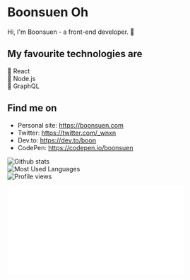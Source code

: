 # Boonsuen Oh
Hi, I'm Boonsuen - a front-end developer. 🙌

## My favourite technologies are
🌟 React<br>
🍏 Node.js<br>
🚀 GraphQL<br>

## Find me on
- Personal site: https://boonsuen.com
- Twitter: https://twitter.com/_wnxn
- Dev.to: https://dev.to/boon
- CodePen: https://codepen.io/boonsuen

![Github stats](https://github-readme-stats.vercel.app/api?username=boonsuen&show_icons=true)<br>
![Most Used Languages](https://github-readme-stats.vercel.app/api/top-langs/?username=boonsuen&layout=compact)<br>
![Profile views](https://gpvc.arturio.dev/boonsuen)

<img src="https://raw.githubusercontent.com/boonsuen/boonsuen/master/header.svg" width="400" height="200">